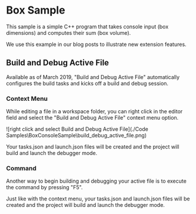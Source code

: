 # Box Sample
This sample is a simple C++ program that takes console input (box dimensions) and computes their sum (box volume).

We use this example in our blog posts to illustrate new extension features.

## Build and Debug Active File
Available as of March 2019, "Build and Debug Active File" automatically configures the build tasks and kicks off a build and debug session.

### Context Menu
While editing a file in a workspace folder, you can right click in the editor field and select the "Build and Debug Active File" context menu option.

![right click and select Build and Debug Active File](./Code Samples\BoxConsoleSample\build_debug_active_file.png)

Your tasks.json and launch.json files will be created and the project will build and launch the debugger mode.

### Command
Another way to begin building and debugging your active file is to execute the command by pressing "F5".

Just like with the context menu, your tasks.json and launch.json files will be created and the project will build and launch the debugger mode.

